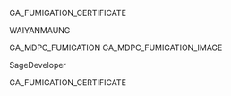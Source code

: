 GA_FUMIGATION_CERTIFICATE

WAIYANMAUNG

GA_MDPC_FUMIGATION
GA_MDPC_FUMIGATION_IMAGE

SageDeveloper

GA_FUMIGATION_CERTIFICATE
